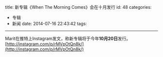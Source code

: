 title: 新专辑《When The Morning Comes》会在十月发行
id: 48
categories:
  - 专辑
  - 新闻
date: 2014-07-16 22:43:42
tags:
---

Marit在推特上Instagram发文，称新专辑将于今年**10月20日**发行。 [http://instagram.com/p/rMVpOtQn8k/](http://instagram.com/p/rMVpOtQn8k/)